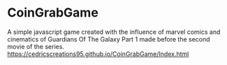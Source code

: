 # CoinGrabGame
A simple javascript game created with the influence of marvel comics and cinematics of Guardians Of The Galaxy Part 1 made before the second movie of the series.
https://cedricscreations95.github.io/CoinGrabGame/Index.html
